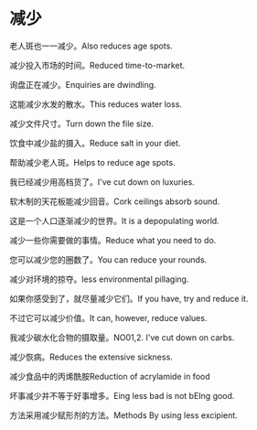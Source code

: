 # 减少

<p><span class="chinese">老人斑也一一减少。</span><span class="english">Also reduces age spots.</span></p>

<p><span class="chinese">减少投入市场的时间。</span><span class="english">Reduced time-to-market.</span></p>

<p><span class="chinese">询盘正在减少。</span><span class="english">Enquiries are dwindling.</span></p>

<p><span class="chinese">这能减少水发的散水。</span><span class="english">This reduces water loss.</span></p>

<p><span class="chinese">减少文件尺寸。</span><span class="english">Turn down the file size.</span></p>

<p><span class="chinese">饮食中减少盐的摄入。</span><span class="english">Reduce salt in your diet.</span></p>

<p><span class="chinese">帮助减少老人斑。</span><span class="english">Helps to reduce age spots.</span></p>

<p><span class="chinese">我已经减少用高档货了。</span><span class="english">I've cut down on luxuries.</span></p>

<p><span class="chinese">软木制的天花板能减少回音。</span><span class="english">Cork ceilings absorb sound.</span></p>

<p><span class="chinese">这是一个人口逐渐减少的世界。</span><span class="english">It is a depopulating world.</span></p>

<p><span class="chinese">减少一些你需要做的事情。</span><span class="english">Reduce what you need to do.</span></p>

<p><span class="chinese">您可以减少您的圈数了。</span><span class="english">You can reduce your rounds.</span></p>

<p><span class="chinese">减少对环境的掠夺。</span><span class="english">less environmental pillaging.</span></p>

<p><span class="chinese">如果你感受到了，就尽量减少它们。</span><span class="english">If you have, try and reduce it.</span></p>

<p><span class="chinese">不过它可以减少价值。</span><span class="english">It can, however, reduce values.</span></p>

<p><span class="chinese">我减少碳水化合物的摄取量。</span><span class="english">NO01,2. I've cut down on carbs.</span></p>

<p><span class="chinese">减少恢病。</span><span class="english">Reduces the extensive sickness.</span></p>

<p><span class="chinese">减少食品中的丙烯酰胺</span><span class="english">Reduction of acrylamide in food</span></p>

<p><span class="chinese">坏事减少并不等于好事增多。</span><span class="english">Eing less bad is not bEIng good.</span></p>

<p><span class="chinese">方法采用减少赋形剂的方法。</span><span class="english">Methods By using less excipient.</span></p>

